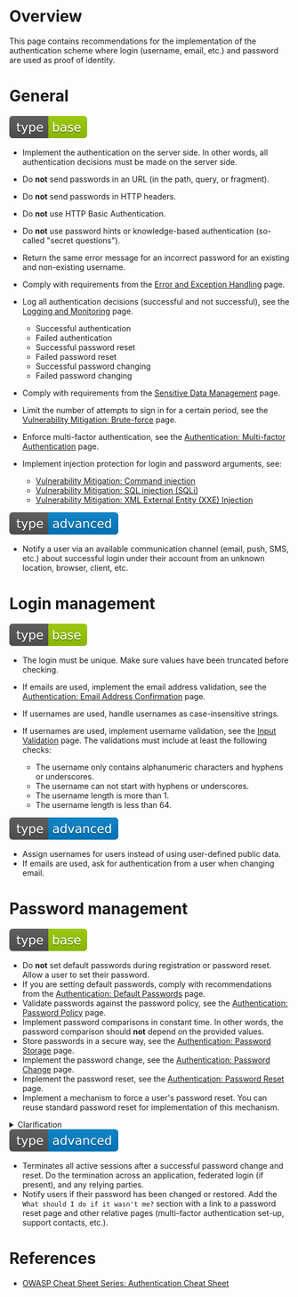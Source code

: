 # Overview

This page contains recommendations for the implementation of the authentication scheme where login (username, email, etc.) and password are used as proof of identity.

# General

<div align="left">
<img src="/.gitbook/assets/type-base-icon.svg">
</div>

- Implement the authentication on the server side. In other words, all authentication decisions must be made on the server side.
- Do **not** send passwords in an URL (in the path, query, or fragment).
- Do **not** send passwords in HTTP headers.
- Do **not** use HTTP Basic Authentication.
- Do **not** use password hints or knowledge-based authentication (so-called "secret questions").
- Return the same error message for an incorrect password for an existing and non-existing username.
- Comply with requirements from the [Error and Exception Handling](/Web%20Application/Error%20and%20Exception%20Handling/README.md) page.
- Log all authentication decisions (successful and not successful), see the [Logging and Monitoring](/Web%20Application/Logging%20and%20Monitoring/README.md) page.

    - Successful authentication
    - Failed authentication
    - Successful password reset
    - Failed password reset
    - Successful password changing
    - Failed password changing

- Comply with requirements from the [Sensitive Data Management](/Web%20Application/Sensitive%20Data%20Management/README.md) page.
- Limit the number of attempts to sign in for a certain period, see the [Vulnerability Mitigation: Brute-force](/Web%20Application/Vulnerability%20Mitigation/Brute-force/README.md) page.
- Enforce multi-factor authentication, see the [Authentication: Multi-factor Authentication](/Web%20Application/Authentication/Multi-factor%20Authentication/README.md) page.
- Implement injection protection for login and password arguments, see:

    - [Vulnerability Mitigation: Command injection](/Web%20Application/Vulnerability%20Mitigation/Command%20Injection/README.md)
    - [Vulnerability Mitigation: SQL injection (SQLi)](/Web%20Application/Vulnerability%20Mitigation/SQL%20Injection/README.md)
    - [Vulnerability Mitigation: XML External Entity (XXE) Injection](/Web%20Application/Vulnerability%20Mitigation/XML%20External%20Entity%20(XXE)%20Injection/README.md)

<div align="left">
<img src="/.gitbook/assets/type-advanced-icon.svg">
</div>

- Notify a user via an available communication channel (email, push, SMS, etc.) about successful login under their account from an unknown location, browser, client, etc.

# Login management

<div align="left">
<img src="/.gitbook/assets/type-base-icon.svg">
</div>

- The login must be unique. Make sure values have been truncated before checking.
- If emails are used, implement the email address validation, see the [Authentication: Email Address Confirmation](/Web%20Application/Authentication/Email%20Address%20Confirmation/README.md) page.
- If usernames are used, handle usernames as case-insensitive strings.
- If usernames are used, implement username validation, see the [Input Validation](/Web%20Application/Input%20Validation/README.md) page. The validations must include at least the following checks:

    - The username only contains alphanumeric characters and hyphens or underscores.
    - The username can not start with hyphens or underscores.
    - The username length is more than 1.
    - The username length is less than 64.

<div align="left">
<img src="/.gitbook/assets/type-advanced-icon.svg">
</div>

- Assign usernames for users instead of using user-defined public data.
- If emails are used, ask for authentication from a user when changing email.

# Password management

<div align="left">
<img src="/.gitbook/assets/type-base-icon.svg">
</div>

- Do **not** set default passwords during registration or password reset. Allow a user to set their password.
- If you are setting default passwords, comply with recommendations from the [Authentication: Default Passwords](/Web%20Application/Authentication/Default%20Passwords/README.md) page.
- Validate passwords against the password policy, see the [Authentication: Password Policy](/Web%20Application/Authentication/Password%20Policy/README.md) page.
- Implement password comparisons in constant time. In other words, the password comparison should **not** depend on the provided values.
- Store passwords in a secure way, see the [Authentication: Password Storage](/Web%20Application/Authentication/Password%20Storage/README.md) page.
- Implement the password change, see the [Authentication: Password Change](/Web%20Application/Authentication/Password%20Change/README.md) page.
- Implement the password reset, see the [Authentication: Password Reset](/Web%20Application/Authentication/Password%20Reset/README.md) page.
- Implement a mechanism to force a user's password reset. You can reuse standard password reset for implementation of this mechanism.

<details>
<summary>Clarification</summary>

In case of password compromise, there should be a way to reset passwords for a bunch of users.
</details>

<div align="left">
<img src="/.gitbook/assets/type-advanced-icon.svg">
</div>

- Terminates all active sessions after a successful password change and reset. Do the termination across an application, federated login (if present), and any relying parties.
- Notify users if their password has been changed or restored. Add the `What should I do if it wasn't me?` section with a link to a password reset page and other relative pages (multi-factor authentication set-up, support contacts, etc.).

# References

- [OWASP Cheat Sheet Series: Authentication Cheat Sheet](https://cheatsheetseries.owasp.org/cheatsheets/Authentication_Cheat_Sheet.html#logging-and-monitoring)
